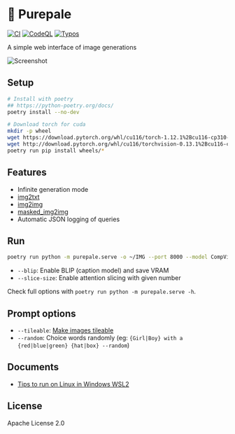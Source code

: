 
# 🎨 Purepale

[![CI](https://github.com/shirayu/purepale/actions/workflows/ci.yml/badge.svg)](https://github.com/shirayu/purepale/actions/workflows/ci.yml)
[![CodeQL](https://github.com/shirayu/purepale/actions/workflows/codeql-analysis.yml/badge.svg)](https://github.com/shirayu/purepale/actions/workflows/codeql-analysis.yml)
[![Typos](https://github.com/shirayu/purepale/actions/workflows/typos.yml/badge.svg)](https://github.com/shirayu/purepale/actions/workflows/typos.yml)

A simple web interface of image generations

![Screenshot](https://user-images.githubusercontent.com/963961/189476775-87a4c8b2-8959-4582-8708-7282e30091b2.png)

## Setup

```bash
# Install with poetry
## https://python-poetry.org/docs/
poetry install --no-dev

# Download torch for cuda
mkdir -p wheel
wget https://download.pytorch.org/whl/cu116/torch-1.12.1%2Bcu116-cp310-cp310-linux_x86_64.whl -P wheel
wget http://download.pytorch.org/whl/cu116/torchvision-0.13.1%2Bcu116-cp310-cp310-linux_x86_64.whl -P wheel
poetry run pip install wheels/*
```

## Features

- Infinite generation mode
- [img2txt](https://twitter.com/shirayu/status/1564242586738790406)
- [img2img](https://twitter.com/shirayu/status/1563138353201291266)
- [masked_img2img](https://twitter.com/shirayu/status/1563466297668935680)
- Automatic JSON logging of queries

## Run

```bash
poetry run python -m purepale.serve -o ~/IMG --port 8000 --model CompVis/stable-diffusion-v1-4/fp16
```

- ``--blip``: Enable BLIP (caption model) and save VRAM
- ``--slice-size``: Enable attention slicing with given number

Check full options with ``poetry run python -m purepale.serve -h``.

## Prompt options

- ``--tileable``: [Make images tileable](https://twitter.com/shirayu/status/1563907466131537920)
- ``--random``: Choice words randomly (eg: ``{Girl|Boy} with a {red|blue|green} {hat|box} --random``)

## Documents

- [Tips to run on Linux in Windows WSL2](docs/wsl2.md)

## License

Apache License 2.0
